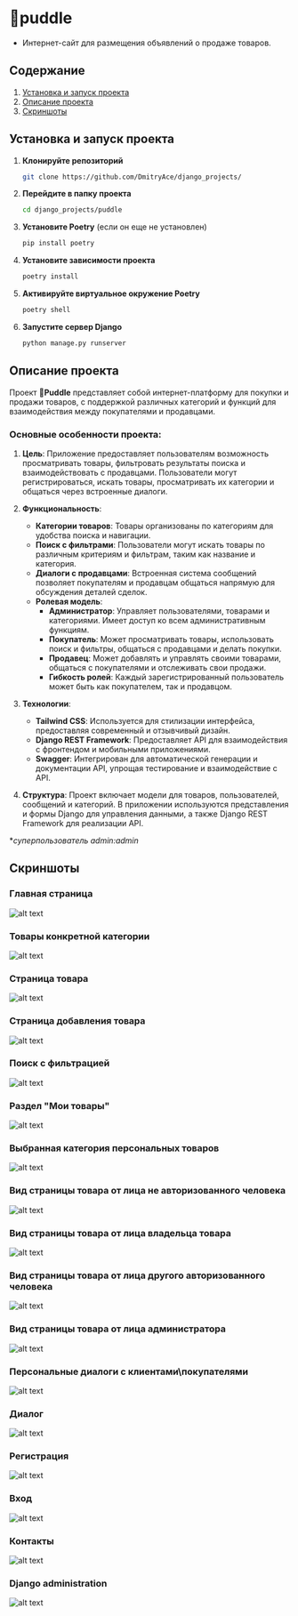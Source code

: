 # 🍇puddle
- Интернет-сайт для размещения объявлений о продаже товаров. 
## Содержание
1. [Установка и запуск проекта](#установка-и-запуск-проекта)
2. [Описание проекта](#описание-проекта)
3. [Скриншоты](#скриншоты)

## Установка и запуск проекта

1. **Клонируйте репозиторий**
   ```bash
   git clone https://github.com/DmitryAce/django_projects/
   ```

2. **Перейдите в папку проекта**
   ```bash
   cd django_projects/puddle
   ```

3. **Установите Poetry** (если он еще не установлен)
   ```bash
   pip install poetry
   ```

4. **Установите зависимости проекта**
   ```bash
   poetry install
   ```

5. **Активируйте виртуальное окружение Poetry**
   ```bash
   poetry shell
   ```

6. **Запустите сервер Django**
   ```bash
   python manage.py runserver
   ```

## Описание проекта
Проект **🍇Puddle** представляет собой интернет-платформу для покупки и продажи товаров, с поддержкой различных категорий и функций для взаимодействия между покупателями и продавцами.
### Основные особенности проекта:

1. **Цель**: Приложение предоставляет пользователям возможность просматривать товары, фильтровать результаты поиска и взаимодействовать с продавцами. Пользователи могут регистрироваться, искать товары, просматривать их категории и общаться через встроенные диалоги.

2. **Функциональность**:
   - **Категории товаров**: Товары организованы по категориям для удобства поиска и навигации.
   - **Поиск с фильтрами**: Пользователи могут искать товары по различным критериям и фильтрам, таким как название и категория.
   - **Диалоги с продавцами**: Встроенная система сообщений позволяет покупателям и продавцам общаться напрямую для обсуждения деталей сделок.
   - **Ролевая модель**:
     - **Администратор**: Управляет пользователями, товарами и категориями. Имеет доступ ко всем административным функциям.
     - **Покупатель**: Может просматривать товары, использовать поиск и фильтры, общаться с продавцами и делать покупки.
     - **Продавец**: Может добавлять и управлять своими товарами, общаться с покупателями и отслеживать свои продажи.
     - **Гибкость ролей**: Каждый зарегистрированный пользователь может быть как покупателем, так и продавцом.

3. **Технологии**:
   - **Tailwind CSS**: Используется для стилизации интерфейса, предоставляя современный и отзывчивый дизайн.
   - **Django REST Framework**: Предоставляет API для взаимодействия с фронтендом и мобильными приложениями.
   - **Swagger**: Интегрирован для автоматической генерации и документации API, упрощая тестирование и взаимодействие с API.

4. **Структура**: Проект включает модели для товаров, пользователей, сообщений и категорий. В приложении используются представления и формы Django для управления данными, а также Django REST Framework для реализации API.

\**суперпользователь admin:admin*

## Скриншоты
### Главная страница
![alt text](img/image-1.png)
### Товары конкретной категории
![alt text](img/image-7.png)
### Страница товара
![alt text](img/image-2.png)
### Страница добавления товара
![alt text](img/image-3.png)
### Поиск с фильтрацией
![alt text](img/image-4.png)
### Раздел "Мои товары"
![alt text](img/image-5.png)
### Выбранная категория персональных товаров
![alt text](img/image-6.png)
### Вид страницы товара от лица не авторизованного человека
![alt text](img/image-8.png)
### Вид страницы товара от лица владельца товара
![alt text](img/image-9.png)
### Вид страницы товара от лица другого авторизованного человека
![alt text](img/image-10.png)
### Вид страницы товара от лица администратора
![alt text](img/image-11.png)
### Персональные диалоги с клиентами\покупателями
![alt text](img/image-12.png)
### Диалог
![alt text](img/image-13.png)
### Регистрация
![alt text](img/image-14.png)
### Вход
![alt text](img/image-15.png)
### Контакты
![alt text](img/image-16.png)
### Django administration
![alt text](img/image-17.png)